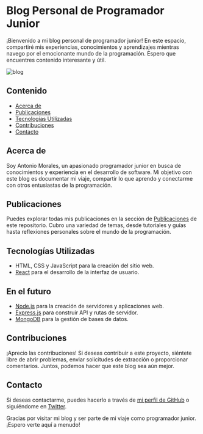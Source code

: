 # Blog Personal de Programador Junior

¡Bienvenido a mi blog personal de programador junior! En este espacio, compartiré mis experiencias, conocimientos y aprendizajes mientras navego por el emocionante mundo de la programación. Espero que encuentres contenido interesante y útil.

![blog](https://i.imgur.com/uLiYP4x.png)

## Contenido

- [Acerca de](#acerca-de)
- [Publicaciones](#publicaciones)
- [Tecnologías Utilizadas](#tecnologías-utilizadas)
- [Contribuciones](#contribuciones)
- [Contacto](#contacto)

## Acerca de

Soy Antonio Morales, un apasionado programador junior en busca de conocimientos y experiencia en el desarrollo de software. Mi objetivo con este blog es documentar mi viaje, compartir lo que aprendo y conectarme con otros entusiastas de la programación.

## Publicaciones

Puedes explorar todas mis publicaciones en la sección de [Publicaciones](publicaciones) de este repositorio. Cubro una variedad de temas, desde tutoriales y guías hasta reflexiones personales sobre el mundo de la programación.

## Tecnologías Utilizadas

- HTML, CSS y JavaScript para la creación del sitio web.
- [React](https://reactjs.org/) para el desarrollo de la interfaz de usuario.

## En el futuro

- [Node.js](https://nodejs.org/) para la creación de servidores y aplicaciones web.
- [Express.js](https://expressjs.com/) para construir API y rutas de servidor.
- [MongoDB](https://www.mongodb.com/) para la gestión de bases de datos.


## Contribuciones

¡Aprecio las contribuciones! Si deseas contribuir a este proyecto, siéntete libre de abrir problemas, enviar solicitudes de extracción o proporcionar comentarios. Juntos, podemos hacer que este blog sea aún mejor.

## Contacto

Si deseas contactarme, puedes hacerlo a través de [mi perfil de GitHub](https://github.com/TuUsuarioGitHub) o siguiéndome en [Twitter](https://twitter.com/TuUsuarioTwitter).

Gracias por visitar mi blog y ser parte de mi viaje como programador junior. ¡Espero verte aquí a menudo!
